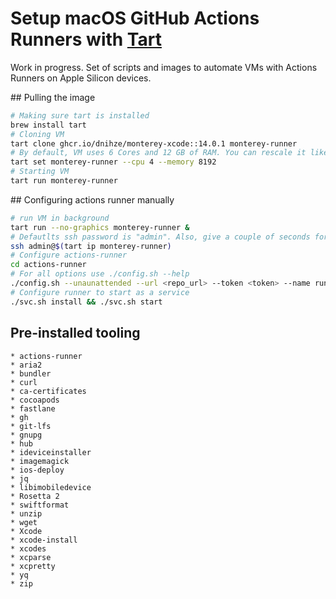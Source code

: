 # Setup macOS GitHub Actions Runners with [Tart](https://github.com/cirruslabs/tart)

Work in progress. Set of scripts and images to automate VMs with Actions Runners on Apple Silicon devices.

## Pulling the image

```bash
# Making sure tart is installed
brew install tart
# Cloning VM
tart clone ghcr.io/dnihze/monterey-xcode::14.0.1 monterey-runner
# By default, VM uses 6 Cores and 12 GB of RAM. You can rescale it like this
tart set monterey-runner --cpu 4 --memory 8192
# Starting VM
tart run monterey-runner
```

## Configuring actions runner manually

```bash
# run VM in background
tart run --no-graphics monterey-runner &
# Defautlts ssh password is "admin". Also, give a couple of seconds for VM to boot
ssh admin@$(tart ip monterey-runner)
# Configure actions-runner
cd actions-runner
# For all options use ./config.sh --help
./config.sh --unaunattended --url <repo_url> --token <token> --name runner-$(uuidgen)
# Configure runner to start as a service
./svc.sh install && ./svc.sh start
```

## Pre-installed tooling

```text
* actions-runner
* aria2
* bundler
* curl
* ca-certificates
* cocoapods
* fastlane
* gh
* git-lfs
* gnupg
* hub
* ideviceinstaller
* imagemagick
* ios-deploy
* jq
* libimobiledevice
* Rosetta 2
* swiftformat
* unzip
* wget
* Xcode
* xcode-install
* xcodes
* xcparse
* xcpretty
* yq
* zip
```